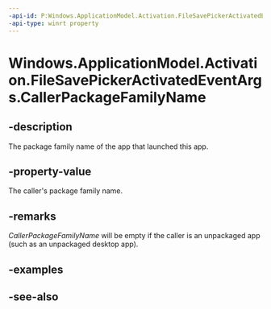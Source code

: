 ```yaml
---
-api-id: P:Windows.ApplicationModel.Activation.FileSavePickerActivatedEventArgs.CallerPackageFamilyName
-api-type: winrt property
---
```


<!-- Property syntax
public string CallerPackageFamilyName { get; }
-->

# Windows.ApplicationModel.Activation.FileSavePickerActivatedEventArgs.CallerPackageFamilyName

## -description
The package family name of the app that launched this app.

## -property-value
The caller's package family name.

## -remarks
*CallerPackageFamilyName* will be empty if the caller is an unpackaged app (such as an unpackaged desktop app).

## -examples

## -see-also
